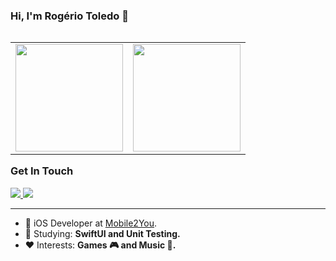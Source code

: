 ### Hi, I'm Rogério Toledo 👋

<table align="left">
  <row>
    <td>
      <img height='172' src='https://github-readme-stats.vercel.app/api/top-langs/?username=rogertjr&layout=compact&theme=midnight-purple'>
    </td>
    <td>
      <img height='172' src='https://github-readme-stats.vercel.app/api?username=rogertjr&show_icons=true&theme=midnight-purple'>
    </td>
  </row>
</table> 

### Get In Touch
<a href="https://www.linkedin.com/in/rogertjr/">
  <img src="https://img.shields.io/badge/-Rogerio_Toledo-blue?style=flat-square&logo=Linkedin&logoColor=white&link=https://www.linkedin.com/in/rogertjr/" />
</a>
<a href="https://github.com/rogertjr/?tab=follow">
  <img src="https://img.shields.io/github/followers/rogertjr?label=Follow&style=social" />
</a>

---

- :briefcase: iOS Developer at [Mobile2You](https://www.mobile2you.com.br).
- :book: Studying: **SwiftUI and Unit Testing.**
- :heart: Interests: **Games 🎮 and Music 🎵.**
